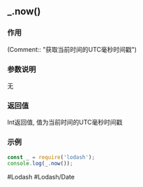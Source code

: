 ## \_.now()
### 作用
(Comment:: "获取当前时间的UTC毫秒时间戳")

### 参数说明
无

### 返回值
Int返回值, 值为当前时间的UTC毫秒时间戳

### 示例
```javascript
const _ = require('lodash');
console.log(_.now());
```

#Lodash #Lodash/Date 